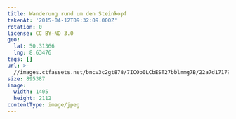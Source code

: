 ```yaml
---
title: Wanderung rund um den Steinkopf
takenAt: '2015-04-12T09:32:09.000Z'
rotation: 0
license: CC BY-ND 3.0
geo:
  lat: 50.31366
  lng: 8.63476
tags: []
url: >-
  //images.ctfassets.net/bncv3c2gt878/7ICOb0LCbEST27bblmmg7B/22a7d1717975edc8bfaa33fe3f1e421f/wanderung-rund-um-den-steinkopf_16923587737_o
size: 895387
image:
  width: 1405
  height: 2112
contentType: image/jpeg
---
```


